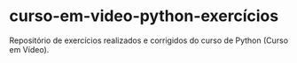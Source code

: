 # curso-em-video-python-exercícios

Repositório de exercícios realizados e corrigidos do curso de Python (Curso em Vídeo).
